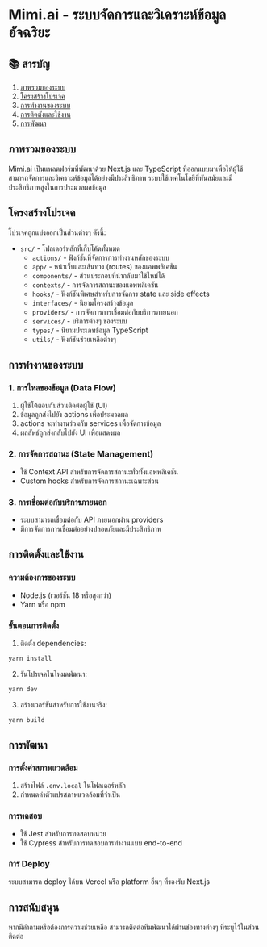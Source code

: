 # Mimi.ai - ระบบจัดการและวิเคราะห์ข้อมูลอัจฉริยะ

## 📚 สารบัญ

1. [ภาพรวมของระบบ](#ภาพรวมของระบบ)
2. [โครงสร้างโปรเจค](#โครงสร้างโปรเจค)
3. [การทำงานของระบบ](#การทำงานของระบบ)
4. [การติดตั้งและใช้งาน](#การติดตั้งและใช้งาน)
5. [การพัฒนา](#การพัฒนา)

## ภาพรวมของระบบ

Mimi.ai เป็นแพลตฟอร์มที่พัฒนาด้วย Next.js และ TypeScript ที่ออกแบบมาเพื่อให้ผู้ใช้สามารถจัดการและวิเคราะห์ข้อมูลได้อย่างมีประสิทธิภาพ ระบบใช้เทคโนโลยีที่ทันสมัยและมีประสิทธิภาพสูงในการประมวลผลข้อมูล

## โครงสร้างโปรเจค

โปรเจคถูกแบ่งออกเป็นส่วนต่างๆ ดังนี้:

- `src/` - โฟลเดอร์หลักที่เก็บโค้ดทั้งหมด
  - `actions/` - ฟังก์ชันที่จัดการการทำงานหลักของระบบ
  - `app/` - หน้าเว็บและเส้นทาง (routes) ของแอพพลิเคชัน
  - `components/` - ส่วนประกอบที่นำกลับมาใช้ใหม่ได้
  - `contexts/` - การจัดการสถานะของแอพพลิเคชัน
  - `hooks/` - ฟังก์ชันพิเศษสำหรับการจัดการ state และ side effects
  - `interfaces/` - นิยามโครงสร้างข้อมูล
  - `providers/` - การจัดการการเชื่อมต่อกับบริการภายนอก
  - `services/` - บริการต่างๆ ของระบบ
  - `types/` - นิยามประเภทข้อมูล TypeScript
  - `utils/` - ฟังก์ชันช่วยเหลือต่างๆ

## การทำงานของระบบ

### 1. การไหลของข้อมูล (Data Flow)

1. ผู้ใช้โต้ตอบกับส่วนติดต่อผู้ใช้ (UI)
2. ข้อมูลถูกส่งไปยัง actions เพื่อประมวลผล
3. actions จะทำงานร่วมกับ services เพื่อจัดการข้อมูล
4. ผลลัพธ์ถูกส่งกลับไปยัง UI เพื่อแสดงผล

### 2. การจัดการสถานะ (State Management)

- ใช้ Context API สำหรับการจัดการสถานะทั่วทั้งแอพพลิเคชัน
- Custom hooks สำหรับการจัดการสถานะเฉพาะส่วน

### 3. การเชื่อมต่อกับบริการภายนอก

- ระบบสามารถเชื่อมต่อกับ API ภายนอกผ่าน providers
- มีการจัดการการเชื่อมต่ออย่างปลอดภัยและมีประสิทธิภาพ

## การติดตั้งและใช้งาน

### ความต้องการของระบบ

- Node.js (เวอร์ชัน 18 หรือสูงกว่า)
- Yarn หรือ npm

### ขั้นตอนการติดตั้ง

1. ติดตั้ง dependencies:

```bash
yarn install
```

2. รันโปรเจคในโหมดพัฒนา:

```bash
yarn dev
```

3. สร้างเวอร์ชันสำหรับการใช้งานจริง:

```bash
yarn build
```

## การพัฒนา

### การตั้งค่าสภาพแวดล้อม

1. สร้างไฟล์ `.env.local` ในโฟลเดอร์หลัก
2. กำหนดค่าตัวแปรสภาพแวดล้อมที่จำเป็น

### การทดสอบ

- ใช้ Jest สำหรับการทดสอบหน่วย
- ใช้ Cypress สำหรับการทดสอบการทำงานแบบ end-to-end

### การ Deploy

ระบบสามารถ deploy ได้บน Vercel หรือ platform อื่นๆ ที่รองรับ Next.js

## การสนับสนุน

หากมีคำถามหรือต้องการความช่วยเหลือ สามารถติดต่อทีมพัฒนาได้ผ่านช่องทางต่างๆ ที่ระบุไว้ในส่วนติดต่อ
